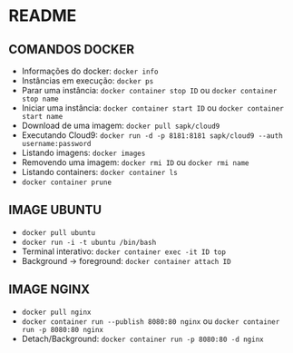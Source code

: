 # README

## COMANDOS DOCKER
* Informações do docker: `docker info`
* Instâncias em execução: `docker ps`
* Parar uma instância: `docker container stop ID` ou `docker container stop name`
* Iniciar uma instância: `docker container start ID` ou `docker container start name`
* Download de uma imagem: `docker pull sapk/cloud9`
* Executando Cloud9: `docker run -d -p 8181:8181 sapk/cloud9 --auth username:password`
* Listando imagens: `docker images`
* Removendo uma imagem: `docker rmi ID` ou `docker rmi name`
* Listando containers: `docker container ls`
* `docker container prune`


## IMAGE UBUNTU
* `docker pull ubuntu`
* `docker run -i -t ubuntu /bin/bash`
* Terminal interativo: `docker container exec -it ID top`
* Background -> foreground: `docker container attach ID`

## IMAGE NGINX
* `docker pull nginx`
* `docker container run --publish 8080:80 nginx` ou `docker container run -p 8080:80 nginx`
* Detach/Background: `docker container run -p 8080:80 -d nginx`

